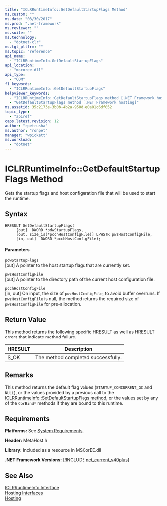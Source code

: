 ```yaml
---
title: "ICLRRuntimeInfo::GetDefaultStartupFlags Method"
ms.custom: ""
ms.date: "03/30/2017"
ms.prod: ".net-framework"
ms.reviewer: ""
ms.suite: ""
ms.technology: 
  - "dotnet-clr"
ms.tgt_pltfrm: ""
ms.topic: "reference"
api_name: 
  - "ICLRRuntimeInfo.GetDefaultStartupFlags"
api_location: 
  - "mscoree.dll"
api_type: 
  - "COM"
f1_keywords: 
  - "ICLRRuntimeInfo::GetDefaultStartupFlags"
helpviewer_keywords: 
  - "ICLRRuntimeInfo::GetDefaultStartupFlags method [.NET Framework hosting]"
  - "GetDefaultStartupFlags method [.NET Framework hosting]"
ms.assetid: 35c2173e-3b0b-4b2a-950d-e0a01c6df052
topic_type: 
  - "apiref"
caps.latest.revision: 12
author: "rpetrusha"
ms.author: "ronpet"
manager: "wpickett"
ms.workload: 
  - "dotnet"
---
```

# ICLRRuntimeInfo::GetDefaultStartupFlags Method
Gets the startup flags and host configuration file that will be used to start the runtime.  
  
## Syntax  
  
```  
HRESULT GetDefaultStartupFlags(  
     [out]  DWORD *pdwStartupFlags,  
     [out, size_is(*pcchHostConfigFile)] LPWSTR pwzHostConfigFile,  
     [in, out]  DWORD *pcchHostConfigFile);  
```  
  
#### Parameters  
 `pdwStartupFlags`  
 [out] A pointer to the host startup flags that are currently set.  
  
 `pwzHostConfigFile`  
 [out] A pointer to the directory path of the current host configuration file.  
  
 `pcchHostConfigFile`  
 [in, out] On input, the size of `pwzHostConfigFile`, to avoid buffer overruns. If `pwzHostConfigFile` is null, the method returns the required size of `pwzHostConfigFile` for pre-allocation.  
  
## Return Value  
 This method returns the following specific HRESULT as well as HRESULT errors that indicate method failure.  
  
|HRESULT|Description|  
|-------------|-----------------|  
|S_OK|The method completed successfully.|  
  
## Remarks  
 This method returns the default flag values (`STARTUP_CONCURRENT_GC` and `NULL`), or the values provided by a previous call to the [ICLRRuntimeInfo::SetDefaultStartupFlags method](../../../../docs/framework/unmanaged-api/hosting/iclrruntimeinfo-setdefaultstartupflags-method.md), or the values set by any of the `CorBind*` methods if they are bound to this runtime.  
  
## Requirements  
 **Platforms:** See [System Requirements](../../../../docs/framework/get-started/system-requirements.md).  
  
 **Header:** MetaHost.h  
  
 **Library:** Included as a resource in MSCorEE.dll  
  
 **.NET Framework Versions:** [!INCLUDE [net_current_v40plus](../../../../includes/net-current-v40plus-md.md)]  
  
## See Also  
 [ICLRRuntimeInfo Interface](../../../../docs/framework/unmanaged-api/hosting/iclrruntimeinfo-interface.md)  
 [Hosting Interfaces](../../../../docs/framework/unmanaged-api/hosting/hosting-interfaces.md)  
 [Hosting](../../../../docs/framework/unmanaged-api/hosting/index.md)
